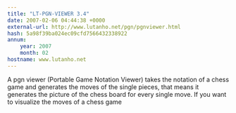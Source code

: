 ```yaml
---
title: "LT-PGN-VIEWER 3.4"
date: 2007-02-06 04:44:38 +0000
external-url: http://www.lutanho.net/pgn/pgnviewer.html
hash: 5a98f39ba024ec09cfd7566432338922
annum:
    year: 2007
    month: 02
hostname: www.lutanho.net
---
```


A pgn viewer (Portable Game Notation Viewer) takes the notation of a chess game and generates the moves of the single pieces, that means it generates the picture of the chess board for every single move. If you want to visualize the moves of a chess game
